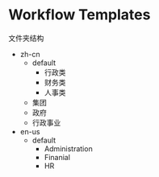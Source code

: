 # Workflow Templates 

文件夹结构

- zh-cn
  - default
    - 行政类
    - 财务类
    - 人事类
  - 集团
  - 政府
  - 行政事业
- en-us
  - default
    - Administration
    - Finanial
    - HR
